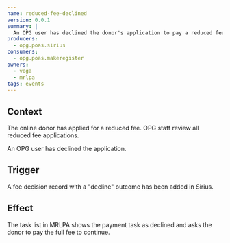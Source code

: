 ```yaml
---
name: reduced-fee-declined
version: 0.0.1
summary: |
  An OPG user has declined the donor's application to pay a reduced fee
producers:
  - opg.poas.sirius
consumers:
  - opg.poas.makeregister
owners:
  - vega
  - mrlpa
tags: events
---
```


## Context

The online donor has applied for a reduced fee. OPG staff review all reduced fee applications.

An OPG user has declined the application.

## Trigger

A fee decision record with a "decline" outcome has been added in Sirius.

## Effect

The task list in MRLPA shows the payment task as declined and asks the donor to pay the full fee to continue.

<NodeGraph title="Consumer / Producer Diagram" />

<EventExamples />

<Schema />
